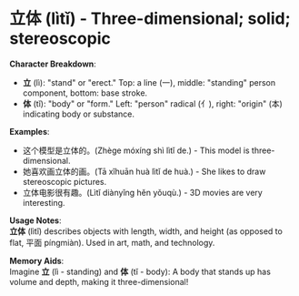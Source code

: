 # **立体 (lìtǐ) - Three-dimensional; solid; stereoscopic**

**Character Breakdown**:  
- **立** (lì): "stand" or "erect." Top: a line (一), middle: "standing" person component, bottom: base stroke.  
- **体** (tǐ): "body" or "form." Left: "person" radical (亻), right: "origin" (本) indicating body or substance.

**Examples**:  
- 这个模型是立体的。(Zhège móxíng shì lìtǐ de.) - This model is three-dimensional.  
- 她喜欢画立体的画。(Tā xǐhuān huà lìtǐ de huà.) - She likes to draw stereoscopic pictures.  
- 立体电影很有趣。(Lìtǐ diànyǐng hěn yǒuqù.) - 3D movies are very interesting.

**Usage Notes**:  
**立体** (lìtǐ) describes objects with length, width, and height (as opposed to flat, 平面 píngmiàn). Used in art, math, and technology.

**Memory Aids**:  
Imagine **立** (lì - standing) and **体** (tǐ - body): A body that stands up has volume and depth, making it three-dimensional!